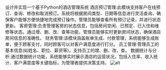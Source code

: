 设计并实现一个基于Python的酒店管理系统
酒店预订管理:此模块支持客户在线预订、查询、修改和取消预订。系统将根据房间类型、日期等信息进行灵活查询，确保客户能够方便快捷地完成预订操作。管理员能够查看所有预订记录，并进行状态更新。
客房管理:负责管理客房的状态信息，包括房间空闲、已预定、已入住和维修等状态。通过增、删、改、查等功能，管理员能够实时更新房间状态，确保酒店房间信息的准确性。
财务管理:该模块涵盖账单生成、付款管理，系统能够生成账单，便于顾客支付，同时顾客可以对客户满意度进行打分。
员工管理:管理员工的基本信息(如姓名、职位、薪资等)，支持员工的增、删、改、查。
数据统计与分析:通过数据统计功能，系统能够实时展示酒店的运营状况，包括入住率、收入统计、客户满意度等关键指标，为管理者提供决策支持。
![alt](hotel_management/1.png "title")
